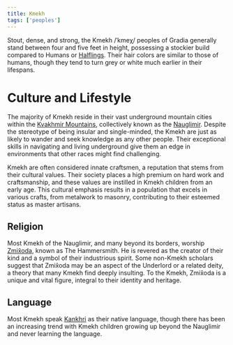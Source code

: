 ```yaml
---
title: Kmekh
tags: ['peoples']
---
```


Stout, dense, and strong, the Kmekh /ˈkmeχ/ peoples of Gradia generally stand
between four and five feet in height, possessing a stockier build compared to
Humans or [Halflings](/pages/Halflings). Their hair colors are similar to those
of humans, though they tend to turn grey or white much earlier in their
lifespans.

# Culture and Lifestyle

The majority of Kmekh reside in their vast underground mountain cities within
the [Kvakhmir Mountains](/pages/Kvakhmir-Mountains), collectively known as the
[Nauglimir](/pages/Nauglimir). Despite the stereotype of being insular and
single-minded, the Kmekh are just as likely to wander and seek knowledge as any
other people. Their exceptional skills in navigating and living underground give
them an edge in environments that other races might find challenging.

Kmekh are often considered innate craftsmen, a reputation that stems from their
cultural values. Their society places a high premium on hard work and
craftsmanship, and these values are instilled in Kmekh children from an early
age. This cultural emphasis results in a population that excels in various
crafts, from metalwork to masonry, contributing to their esteemed status as
master artisans.

## Religion

Most Kmekh of the Nauglimir, and many beyond its borders, worship
[Zmix̂oda](/pages/Zmixoda), known as The Hammersmith. He is revered as the
creator of their kind and a symbol of their industrious spirit. Some non-Kmekh
scholars suggest that Zmix̂oda may be an aspect of the Underlord or a related
deity, a theory that many Kmekh find deeply insulting. To the Kmekh, Zmix̂oda is
a unique and vital figure, integral to their identity and heritage.

## Language

Most Kmekh speak [Kankhri][kh] as their native language, though there has been
an increasing trend with Kmekh children growing up beyond the Nauglimir and
never learning the language.

[kh]: https://languages.gradia.org/grammar.html?lang=kankhri